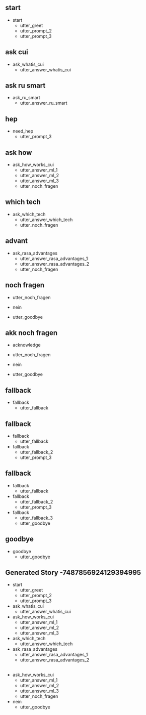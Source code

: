 ## start
* start
    - utter_greet
    - utter_prompt_2
    - utter_prompt_3

## ask cui 
* ask_whatis_cui
    - utter_answer_whatis_cui

## ask ru smart
* ask_ru_smart
    - utter_answer_ru_smart

## hep
* need_hep
    - utter_prompt_3

## ask how 
* ask_how_works_cui
    - utter_answer_ml_1
    - utter_answer_ml_2
    - utter_answer_ml_3
    - utter_noch_fragen    

## which tech
* ask_which_tech
    - utter_answer_which_tech
    - utter_noch_fragen

## advant
* ask_rasa_advantages
    - utter_answer_rasa_advantages_1
    - utter_answer_rasa_advantages_2
    - utter_noch_fragen

## noch fragen
- utter_noch_fragen
* nein
- utter_goodbye

## akk noch fragen
* acknowledge
- utter_noch_fragen
* nein
- utter_goodbye


## fallback
* fallback
    - utter_fallback

## fallback
* fallback
    - utter_fallback
* fallback
    - utter_fallback_2
    - utter_prompt_3

## fallback
* fallback
    - utter_fallback
* fallback
    - utter_fallback_2
    - utter_prompt_3
* fallback
    - utter_fallback_3
    - utter_goodbye

## goodbye
* goodbye
    - utter_goodbye

## Generated Story -7487856924129394995
* start
    - utter_greet
    - utter_prompt_2
    - utter_prompt_3
* ask_whatis_cui
    - utter_answer_whatis_cui
* ask_how_works_cui
    - utter_answer_ml_1
    - utter_answer_ml_2
    - utter_answer_ml_3
* ask_which_tech
    - utter_answer_which_tech
* ask_rasa_advantages
    - utter_answer_rasa_advantages_1
    - utter_answer_rasa_advantages_2

## 
* ask_how_works_cui
    - utter_answer_ml_1
    - utter_answer_ml_2
    - utter_answer_ml_3
    - utter_noch_fragen
* nein
    - utter_goodbye

